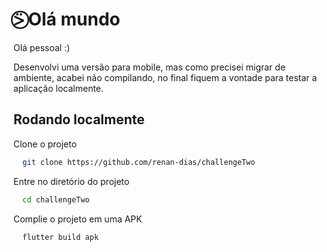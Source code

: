 # ⍩⃝ Olá mundo

Olá pessoal :) 

Desenvolvi uma versão para mobile, mas como precisei migrar de ambiente, acabei não compilando, no final fiquem a vontade para testar a aplicação localmente. 

## Rodando localmente

Clone o projeto

```bash
  git clone https://github.com/renan-dias/challengeTwo
```

Entre no diretório do projeto

```bash
  cd challengeTwo
```

Complie o projeto em uma APK

```bash
  flutter build apk
``` 
    

